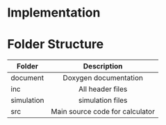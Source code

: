 # Implementation
# Folder Structure
| Folder   |      Description     |
|----------|:-------------:|
| document | Doxygen documentation |
| inc | All header files |
| simulation | simulation files |
| src | Main source code for calculator |
